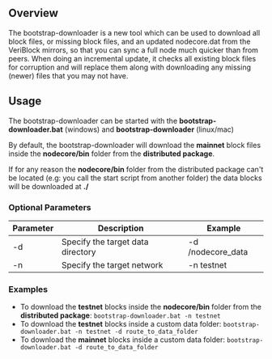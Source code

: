 ## Overview
The bootstrap-downloader is a new tool which can be used to download all block files, or missing block files, and an updated nodecore.dat from the VeriBlock mirrors, so that you can sync a full node much quicker than from peers. When doing an incremental update, it checks all existing block files for corruption and will replace them along with downloading any missing (newer) files that you may not have. 

## Usage
The bootstrap-downloader can be started with the **bootstrap-downloader.bat** (windows) and **bootstrap-downloader** (linux/mac)

By default, the bootstrap-downloader will download the **mainnet** block files inside the **nodecore/bin** folder from the **distributed package**.

If for any reason the **nodecore/bin** folder from the distributed package can't be located (e.g: you call the start script from another folder) the data blocks will be downloaded at **./**

### Optional Parameters
|Parameter|Description                      |Example          |
|---------|---------------------------------|-----------------|
|-d       |Specify the target data directory|-d /nodecore_data|
|-n       |Specify the target network       |-n testnet       |

### Examples
* To download the **testnet** blocks inside the  **nodecore/bin** folder from the **distributed package**: ``bootstrap-downloader.bat -n testnet``
* To download the **testnet** blocks inside a custom data folder: ``bootstrap-downloader.bat -n testnet -d route_to_data_folder``
* To download the **mainnet** blocks inside a custom data folder: ``bootstrap-downloader.bat -d route_to_data_folder``

